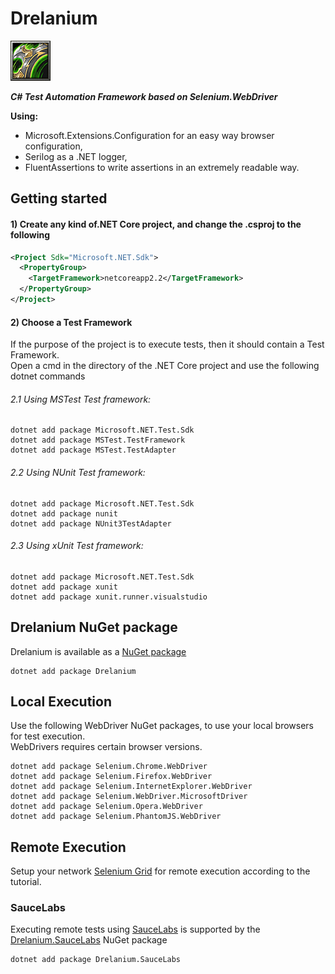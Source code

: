# Drelanium

![alt tag](https://github.com/Drelanim/Drelanium/blob/master/docs/icons/Drelanium.gif)

***C# Test Automation Framework based on Selenium.WebDriver***

**Using:**
- Microsoft.Extensions.Configuration for an easy way browser configuration,
- Serilog as a .NET logger,
- FluentAssertions to write assertions in an extremely readable way.

## Getting started

#### 1) Create any kind of.NET Core project, and change the .csproj to the following

```xml
<Project Sdk="Microsoft.NET.Sdk">
  <PropertyGroup>
    <TargetFramework>netcoreapp2.2</TargetFramework>
  </PropertyGroup>
</Project>
```

#### 2) Choose a Test Framework

If the purpose of the project is to execute tests, then it should contain a Test Framework.   
Open a cmd in the directory of the .NET Core project and use the following dotnet commands

###### 2.1 Using MSTest Test framework:
```console
dotnet add package Microsoft.NET.Test.Sdk
dotnet add package MSTest.TestFramework
dotnet add package MSTest.TestAdapter
```

###### 2.2 Using NUnit Test framework:
```console
dotnet add package Microsoft.NET.Test.Sdk
dotnet add package nunit
dotnet add package NUnit3TestAdapter
```

###### 2.3 Using xUnit Test framework:
```console
dotnet add package Microsoft.NET.Test.Sdk
dotnet add package xunit
dotnet add package xunit.runner.visualstudio
```


## Drelanium NuGet package

Drelanium is available as a [NuGet package](https://www.nuget.org/packages/Drelanium/)
```console
dotnet add package Drelanium
```

## Local Execution

Use the following WebDriver NuGet packages, to use your local browsers for test execution.  
WebDrivers requires certain browser versions.
```console
dotnet add package Selenium.Chrome.WebDriver
dotnet add package Selenium.Firefox.WebDriver
dotnet add package Selenium.InternetExplorer.WebDriver
dotnet add package Selenium.WebDriver.MicrosoftDriver
dotnet add package Selenium.Opera.WebDriver
dotnet add package Selenium.PhantomJS.WebDriver
```
## Remote Execution

Setup your network [Selenium Grid](https://www.seleniumhq.org/docs/07_selenium_grid.jsp) for remote execution according to the tutorial.

### SauceLabs

Executing remote tests using [SauceLabs](https://saucelabs.com/) is supported by the [Drelanium.SauceLabs](https://www.nuget.org/packages/Drelanium.SauceLabs/) NuGet package
```console
dotnet add package Drelanium.SauceLabs
```

